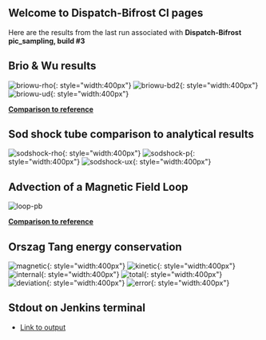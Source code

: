 ## Welcome to Dispatch-Bifrost CI pages 

Here are the results from the last run associated with 
**Dispatch-Bifrost pic_sampling, build #3**

## Brio & Wu results

  ![briowu-rho](img/brio-wu_test_rho.png){: style="width:400px"}
  ![briowu-bd2](img/brio-wu_test_bd2.png){: style="width:400px"}
  ![briowu-ud](img/brio-wu_test_ud.png){: style="width:400px"}
  
  **[Comparison to reference](tables/brio-wu.md)**

## Sod shock tube comparison to analytical results

  ![sodshock-rho](img/sod_bifrost_x_rho.png){: style="width:400px"}
  ![sodshock-p](img/sod_bifrost_x_p.png){: style="width:400px"}
  ![sodshock-ux](img/sod_bifrost_x_ux.png){: style="width:400px"}

## Advection of a Magnetic Field Loop 

  ![loop-pb](img/magnetic_pressure_loop_multiplot_test.png)
  
  **[Comparison to reference](tables/MagLoopAdvection.md)**

## Orszag Tang energy conservation

  ![magnetic](img/ot_magnetic_energy.png){: style="width:400px"}
  ![kinetic](img/ot_kinetic_energy.png){: style="width:400px"}
  ![internal](img/ot_internal_energy.png){: style="width:400px"}
  ![total](img/ot_total_energy.png){: style="width:400px"}
  ![deviation](img/ot_energy_deviation.png){: style="width:400px"}
  ![error](img/ot_energy_error.png){: style="width:400px"}
   

## Stdout on Jenkins terminal
  - [Link to output](output_file.txt)
  

